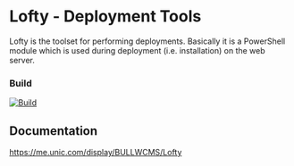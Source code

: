 # Lofty - Deployment Tools

Lofty is the toolset for performing deployments. Basically it is a PowerShell module which is used during deployment (i.e. installation) on the web server.

### Build

[![Build](https://teamcity.unic.com/httpAuth/app/rest/builds/buildType:Sitecore_Frameworks_Bob_Lofty_Build/statusIcon)](https://teamcity.unic.com/viewType.html?buildTypeId=Sitecore_Frameworks_Bob_Lofty_Build)

## Documentation

<https://me.unic.com/display/BULLWCMS/Lofty>

